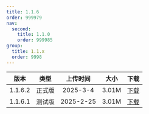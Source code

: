 ```yaml
---
title: 1.1.6
order: 999979
nav:
  second:
    title: 1.1.0
    order: 999985
group:
  title: 1.1.x
  order: 9998
---
```


|版本|类型|上传时间|大小|下载|
|:-:|:-:|:-:|:-:|:-:|
|1.1.6.2|<Badge type="success">正式版</Badge>|2025-3-4|3.01M|<a href="https://lingxi.office.163.com/share/#type=file&id=28500030610099&from=QIYE&parentResourceId=19000013989422&spaceId=510845429&ref=546025059">下载</a>|
|1.1.6.1|<Badge type="warning">测试版</Badge>|2025-2-25|3.01M|<a href="https://lingxi.office.163.com/share/#type=file&id=28500030431518&from=QIYE&parentResourceId=19000013989422&spaceId=510845429&ref=546025059">下载</a>|
